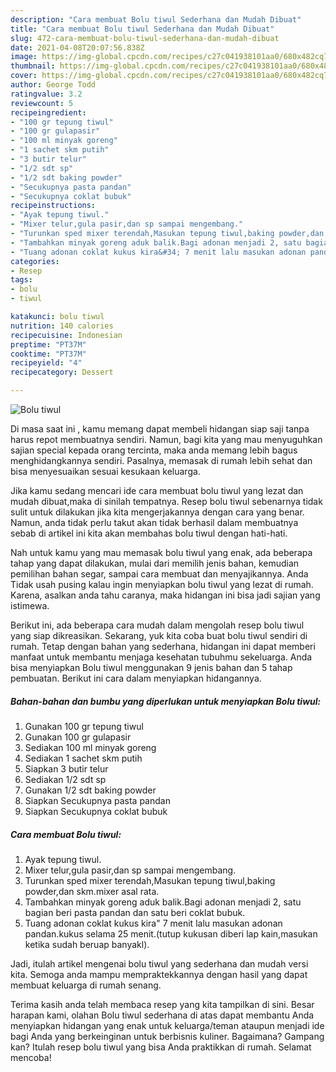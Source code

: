 ```yaml
---
description: "Cara membuat Bolu tiwul Sederhana dan Mudah Dibuat"
title: "Cara membuat Bolu tiwul Sederhana dan Mudah Dibuat"
slug: 472-cara-membuat-bolu-tiwul-sederhana-dan-mudah-dibuat
date: 2021-04-08T20:07:56.838Z
image: https://img-global.cpcdn.com/recipes/c27c041938101aa0/680x482cq70/bolu-tiwul-foto-resep-utama.jpg
thumbnail: https://img-global.cpcdn.com/recipes/c27c041938101aa0/680x482cq70/bolu-tiwul-foto-resep-utama.jpg
cover: https://img-global.cpcdn.com/recipes/c27c041938101aa0/680x482cq70/bolu-tiwul-foto-resep-utama.jpg
author: George Todd
ratingvalue: 3.2
reviewcount: 5
recipeingredient:
- "100 gr tepung tiwul"
- "100 gr gulapasir"
- "100 ml minyak goreng"
- "1 sachet skm putih"
- "3 butir telur"
- "1/2 sdt sp"
- "1/2 sdt baking powder"
- "Secukupnya pasta pandan"
- "Secukupnya coklat bubuk"
recipeinstructions:
- "Ayak tepung tiwul."
- "Mixer telur,gula pasir,dan sp sampai mengembang."
- "Turunkan sped mixer terendah,Masukan tepung tiwul,baking powder,dan skm.mixer asal rata."
- "Tambahkan minyak goreng aduk balik.Bagi adonan menjadi 2, satu bagian beri pasta pandan dan satu beri coklat bubuk."
- "Tuang adonan coklat kukus kira&#34; 7 menit lalu masukan adonan pandan.kukus selama 25 menit.(tutup kukusan diberi lap kain,masukan ketika sudah beruap banyakl)."
categories:
- Resep
tags:
- bolu
- tiwul

katakunci: bolu tiwul 
nutrition: 140 calories
recipecuisine: Indonesian
preptime: "PT37M"
cooktime: "PT37M"
recipeyield: "4"
recipecategory: Dessert

---
```



![Bolu tiwul](https://img-global.cpcdn.com/recipes/c27c041938101aa0/680x482cq70/bolu-tiwul-foto-resep-utama.jpg)

Di masa  saat ini , kamu memang dapat membeli hidangan siap saji tanpa harus repot membuatnya sendiri. Namun, bagi kita yang mau menyuguhkan sajian special kepada orang tercinta, maka anda memang lebih bagus menghidangkannya sendiri. Pasalnya, memasak di rumah lebih sehat dan bisa menyesuaikan sesuai kesukaan keluarga.

Jika kamu sedang mencari ide cara membuat bolu tiwul yang lezat dan mudah dibuat,maka di sinilah tempatnya. Resep bolu tiwul  sebenarnya tidak sulit untuk dilakukan jika kita mengerjakannya dengan cara yang benar. Namun, anda tidak perlu takut akan tidak berhasil dalam membuatnya 
sebab di artikel ini kita akan membahas bolu tiwul dengan hati-hati.  



Nah untuk kamu yang mau memasak bolu tiwul yang enak, ada beberapa tahap yang dapat dilakukan, mulai dari memilih jenis bahan, kemudian pemilihan bahan segar, sampai cara membuat dan menyajikannya. Anda Tidak usah pusing kalau ingin menyiapkan bolu tiwul yang lezat di rumah. Karena, asalkan anda  tahu caranya, maka hidangan ini bisa jadi sajian yang istimewa.

Berikut ini, ada beberapa cara mudah dalam mengolah resep bolu tiwul yang siap dikreasikan. Sekarang, yuk kita coba buat bolu tiwul sendiri di rumah. Tetap dengan bahan yang sederhana, hidangan ini dapat memberi manfaat untuk membantu menjaga kesehatan tubuhmu sekeluarga. Anda bisa menyiapkan Bolu tiwul menggunakan 9 jenis bahan dan 5 tahap pembuatan. Berikut ini cara dalam menyiapkan hidangannya.

<!--inarticleads1-->

##### Bahan-bahan dan bumbu yang diperlukan untuk menyiapkan Bolu tiwul:

1. Gunakan 100 gr tepung tiwul
1. Gunakan 100 gr gulapasir
1. Sediakan 100 ml minyak goreng
1. Sediakan 1 sachet skm putih
1. Siapkan 3 butir telur
1. Sediakan 1/2 sdt sp
1. Gunakan 1/2 sdt baking powder
1. Siapkan Secukupnya pasta pandan
1. Siapkan Secukupnya coklat bubuk




<!--inarticleads2-->

##### Cara membuat Bolu tiwul:

1. Ayak tepung tiwul.
1. Mixer telur,gula pasir,dan sp sampai mengembang.
1. Turunkan sped mixer terendah,Masukan tepung tiwul,baking powder,dan skm.mixer asal rata.
1. Tambahkan minyak goreng aduk balik.Bagi adonan menjadi 2, satu bagian beri pasta pandan dan satu beri coklat bubuk.
1. Tuang adonan coklat kukus kira&#34; 7 menit lalu masukan adonan pandan.kukus selama 25 menit.(tutup kukusan diberi lap kain,masukan ketika sudah beruap banyakl).




Jadi, itulah artikel mengenai  bolu tiwul  yang sederhana dan mudah versi kita. Semoga anda mampu mempraktekkannya dengan hasil yang dapat membuat keluarga di rumah senang. 

Terima kasih anda telah membaca resep yang kita tampilkan di sini. Besar harapan kami, olahan  Bolu tiwul sederhana di atas dapat membantu Anda menyiapkan hidangan yang enak untuk keluarga/teman ataupun menjadi ide bagi Anda yang berkeinginan untuk berbisnis kuliner. Bagaimana? Gampang kan? Itulah resep bolu tiwul yang bisa Anda praktikkan di rumah. Selamat mencoba!

